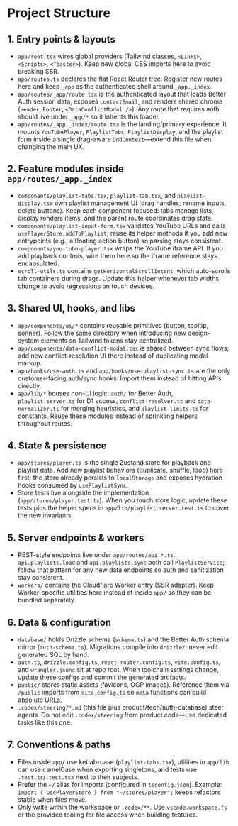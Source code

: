 # Project Structure

## 1. Entry points & layouts
- `app/root.tsx` wires global providers (Tailwind classes, `<Links>`, `<Scripts>`, `<Toaster>`). Keep new global CSS imports here to avoid breaking SSR.
- `app/routes.ts` declares the flat React Router tree. Register new routes here and keep `_app` as the authenticated shell around `_app._index`.
- `app/routes/_app/route.tsx` is the authenticated layout that loads Better Auth session data, exposes `contactEmail`, and renders shared chrome (`Header`, `Footer`, `<DataConflictModal />`). Any route that requires auth should live under `_app/*` so it inherits this loader.
- `app/routes/_app._index/route.tsx` is the landing/primary experience. It mounts `YouTubePlayer`, `PlaylistTabs`, `PlaylistDisplay`, and the playlist form inside a single drag-aware `DndContext`—extend this file when changing the main UX.

## 2. Feature modules inside `app/routes/_app._index`
- `components/playlist-tabs.tsx`, `playlist-tab.tsx`, and `playlist-display.tsx` own playlist management UI (drag handles, rename inputs, delete buttons). Keep each component focused: tabs manage lists, display renders items, and the parent route coordinates drag state.
- `components/playlist-input-form.tsx` validates YouTube URLs and calls `usePlayerStore.addToPlaylist`; reuse its helper methods if you add new entrypoints (e.g., a floating action button) so parsing stays consistent.
- `components/you-tube-player.tsx` wraps the YouTube iframe API. If you add playback controls, wire them here so the iframe reference stays encapsulated.
- `scroll-utils.ts` contains `getHorizontalScrollIntent`, which auto-scrolls tab containers during drags. Update this helper whenever tab widths change to avoid regressions on touch devices.

## 3. Shared UI, hooks, and libs
- `app/components/ui/*` contains reusable primitives (button, tooltip, sonner). Follow the same directory when introducing new design-system elements so Tailwind tokens stay centralized.
- `app/components/data-conflict-modal.tsx` is shared between sync flows; add new conflict-resolution UI there instead of duplicating modal markup.
- `app/hooks/use-auth.ts` and `app/hooks/use-playlist-sync.ts` are the only customer-facing auth/sync hooks. Import them instead of hitting APIs directly.
- `app/lib/*` houses non-UI logic: `auth/` for Better Auth, `playlist.server.ts` for D1 access, `conflict-resolver.ts` and `data-normalizer.ts` for merging heuristics, and `playlist-limits.ts` for constants. Reuse these modules instead of sprinkling helpers throughout routes.

## 4. State & persistence
- `app/stores/player.ts` is the single Zustand store for playback and playlist data. Add new playlist behaviors (duplicate, shuffle, loop) here first; the store already persists to `localStorage` and exposes hydration hooks consumed by `usePlaylistSync`.
- Store tests live alongside the implementation (`app/stores/player.test.ts`). When you touch store logic, update these tests plus the helper specs in `app/lib/playlist.server.test.ts` to cover the new invariants.

## 5. Server endpoints & workers
- REST-style endpoints live under `app/routes/api.*.ts`. `api.playlists.load` and `api.playlists.sync` both call `PlaylistService`; follow that pattern for any new data endpoints so auth and sanitization stay consistent.
- `workers/` contains the Cloudflare Worker entry (SSR adapter). Keep Worker-specific utilities here instead of inside `app/` so they can be bundled separately.

## 6. Data & configuration
- `database/` holds Drizzle schema (`schema.ts`) and the Better Auth schema mirror (`auth-schema.ts`). Migrations compile into `drizzle/`; never edit generated SQL by hand.
- `auth.ts`, `drizzle.config.ts`, `react-router.config.ts`, `vite.config.ts`, and `wrangler.jsonc` sit at repo root. When toolchain settings change, update these configs and commit the generated artifacts.
- `public/` stores static assets (favicons, OGP images). Reference them via `/public` imports from `site-config.ts` so `meta` functions can build absolute URLs.
- `.codex/steering/*.md` (this file plus product/tech/auth-database) steer agents. Do not edit `.codex/steering` from product code—use dedicated tasks like this one.

## 7. Conventions & paths
- Files inside `app/` use kebab-case (`playlist-tabs.tsx`), utilities in `app/lib` can use camelCase when exporting singletons, and tests use `.test.ts`/`.test.tsx` next to their subjects.
- Prefer the `~/` alias for imports (configured in `tsconfig.json`). Example: `import { usePlayerStore } from "~/stores/player";` keeps refactors stable when files move.
- Only write within the workspace or `.codex/**`. Use `vscode.workspace.fs` or the provided tooling for file access when building features.
